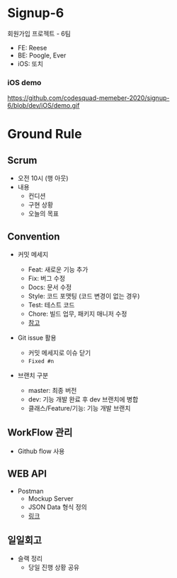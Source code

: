 # Signup-6
회원가입 프로젝트 - 6팀
* FE: Reese
* BE: Poogle, Ever
* iOS: 또치

### iOS demo
https://github.com/codesquad-memeber-2020/signup-6/blob/dev/iOS/demo.gif

# Ground Rule
## Scrum
* 오전 10시 (행 아웃)
* 내용
  * 컨디션
  * 구현 상황
  * 오늘의 목표

## Convention
* 커밋 메세지
  * Feat: 새로운 기능 추가
  * Fix: 버그 수정
  * Docs: 문서 수정
  * Style: 코드 포맷팅 (코드 변경이 없는 경우)
  * Test: 테스트 코드
  * Chore: 빌드 업무, 패키지 매니저 수정
  * [참고](https://doublesprogramming.tistory.com/256)

* Git issue 활용
  * 커밋 메세지로 이슈 닫기
  * `Fixed #n`

* 브랜치 구분
  * master: 최종 버전
  * dev: 기능 개발 완료 후 dev 브랜치에 병합
  * 클래스/Feature/기능: 기능 개발 브랜치
  
## WorkFlow 관리
* Github flow 사용

## WEB API
* Postman
  * Mockup Server
  * JSON Data 형식 정의
  * [링크](https://documenter.getpostman.com/view/10808333/SzYUZMGp?version=latest)

## 일일회고
* 슬랙 정리
  * 당일 진행 상황 공유
